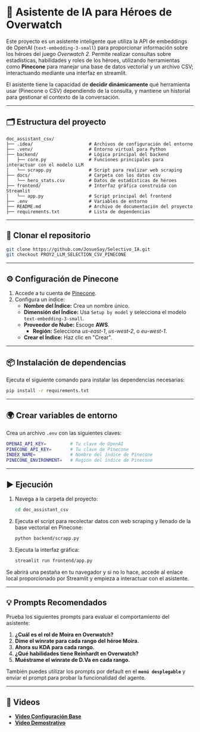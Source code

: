 # 🤖 Asistente de IA para Héroes de Overwatch

Este proyecto es un asistente inteligente que utiliza la API de embeddings de OpenAI (`text-embedding-3-small`) para proporcionar información sobre los héroes del juego *Overwatch 2*. Permite realizar consultas sobre estadísticas, habilidades y roles de los héroes, utilizando herramientas como **Pinecone** para manejar una base de datos vectorial y un archivo CSV; interactuando mediante una interfaz en streamlit.

El asistente tiene la capacidad de **decidir dinámicamente** qué herramienta usar (Pinecone o CSV) dependiendo de la consulta, y mantiene un historial para gestionar el contexto de la conversación.

---

## 🗂️ Estructura del proyecto

```plaintext
doc_assistant_csv/
├── .idea/                     # Archivos de configuración del entorno
├── .venv/                     # Entorno virtual para Python
├── backend/                   # Lógica principal del backend
│   ├── core.py                # Funciones principales para interactuar con el modelo LLM
│   └── scrapp.py              # Script para realizar web scraping
├── docs/                      # Carpeta con los datos csv
│   └── hero_stats.csv         # Datos de estadísticas de héroes
├── frontend/                  # Interfaz gráfica construida con Streamlit
│   └── app.py                 # Script principal del frontend
├── .env                       # Variables de entorno
├── README.md                  # Archivo de documentación del proyecto
├── requirements.txt           # Lista de dependencias
```

---

## 🚀 Clonar el repositorio

```bash
git clone https://github.com/JosueSay/Selectivo_IA.git
git checkout PROY2_LLM_SELECTION_CSV_PINECONE 
```

---

## ⚙️ Configuración de Pinecone

1. Accede a tu cuenta de [Pinecone](https://www.pinecone.io/).
2. Configura un índice:
   - **Nombre del Índice:** Crea un nombre único.
   - **Dimensión del Índice:** Usa `Setup by model` y selecciona el modelo `text-embedding-3-small`.
   - **Proveedor de Nube:** Escoge **AWS**.
       - **Región:** Selecciona *us-east-1*, *us-west-2*, o *eu-west-1*.
   - **Crear el Índice:** Haz clic en "Crear".

---

## 📦 Instalación de dependencias

Ejecuta el siguiente comando para instalar las dependencias necesarias:

```bash
pip install -r requirements.txt
```

---

## 🌍 Crear variables de entorno

Crea un archivo `.env` con las siguientes claves:

```bash
OPENAI_API_KEY=         # Tu clave de OpenAI
PINECONE_API_KEY=       # Tu clave de Pinecone
INDEX_NAME=             # Nombre del índice de Pinecone
PINECONE_ENVIRONMENT=   # Región del índice de Pinecone
```

---

## ▶️ Ejecución

1. Navega a la carpeta del proyecto:

   ```bash
   cd doc_assistant_csv
   ```

2. Ejecuta el script para recolectar datos con web scraping y llenado de la base vectorial en Pinecone:

   ```bash
   python backend/scrapp.py
   ```

3. Ejecuta la interfaz gráfica:

   ```bash
   streamlit run frontend/app.py
   ```

Se abrirá una pestaña en tu navegador y si no lo hace, accede al enlace local proporcionado por Streamlit y empieza a interactuar con el asistente.

---

## 💡 Prompts Recomendados

Prueba los siguientes prompts para evaluar el comportamiento del asistente:

 
1. **¿Cuál es el rol de Moira en Overwatch?**
2. **Dime el winrate para cada rango del héroe Moira.**
3. **Ahora su KDA para cada rango.**
4. **¿Qué habilidades tiene Reinhardt en Overwatch?**
5. **Muéstrame el winrate de D.Va en cada rango.**

También puedes utilizar los prompts por default en el **`menú desplegable`** y enviar el prompt para  probar la funcionalidad del agente.

---

## 🎥 Videos
- [**Video Configuración Base**](https://youtu.be/3ZOYn6ikhnw)
- [**Video Demostrativo**](https://youtu.be/meVhIajTNwA)
